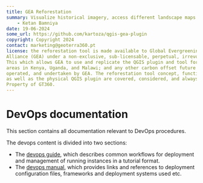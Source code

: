 ```yaml
---
title: GEA Reforestation
summary: Visualize historical imagery, access different landscape maps and generate reports for potential afforestation sites.
    - Ketan Bamniya
date: 19-06-2024
some_url: https://github.com/kartoza/qgis-gea-plugin
copyright: Copyright 2024
contact: marketing@geoterra360.pt
license: the reforestation tool is made available to Global Evergreening Global
Alliance (GEA) under a non-exclusive, sub-licensable, perpetual, irrevocable, royalty-free licence.
This which allows GEA to use and replicate the QGIS plugin and tool for the appointed project
areas in Kenya, Uganda, and Malawi; and any other carbon offset future project areas managed,
operated, and undertaken by GEA. The reforestation tool concept, functionality, and operations,
as well as the physical QGIS plugin are covered, considered, and always remain the Intellectual
Property of GT360.
---
```


# DevOps documentation
<!-- Replace all of the titles with relevant titles -->

This section contains all documentation relevant to DevOps procedures.

The devops content is divided into two sections:

* The [devops guide](guide/index.md), which describes common workflows for deployment and management of running instances in a tutorial format.
* The [devops manual](manual/index.md), which provides links and references to deployment configuration files, frameworks and deployment systems used etc.
